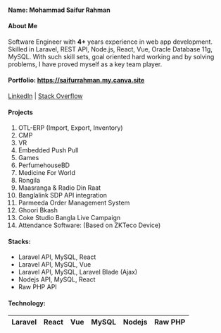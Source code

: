 #### Name: Mohammad Saifur Rahman
#### About Me
Software Engineer with **4+** years experience in web app development. Skilled in Laravel, REST API, Node.js, React, Vue, Oracle Database 11g, MySQL. With such skill sets, goal oriented hard working and by solving problems, I have proved myself as a key team player.

#### Portfolio: <a href="[https://saifurrahman.my.canva.site](https://saifurrahman.my.canva.site)" target="_blank">https://saifurrahman.my.canva.site</a>

<a href="[https://www.linkedin.com/in/saifurrahman1193/](https://www.linkedin.com/in/saifurrahman1193/)" target="_blank">LinkedIn</a> | <a href="[https://stackoverflow.com/users/14350717/md-saifur-rahman](https://stackoverflow.com/users/14350717/md-saifur-rahman)" target="_blank">Stack Overflow</a>


#### Projects 
1. OTL-ERP (Import, Export, Inventory)
2. CMP
3. VR
4. Embedded Push Pull
5. Games
6. PerfumehouseBD
7. Medicine For World
8. Rongila
9. Maasranga & Radio Din Raat
10. Banglalink SDP API integration
11. Parmeeda Order Management System
12. Ghoori Bkash
13. Coke Studio Bangla Live Campaign
14. Attendance Software: (Based on ZKTeco Device)




#### Stacks:
- Laravel API, MySQL, React
- Laravel API, MySQL, Vue        
- Laravel API, MySQL, Laravel Blade (Ajax)
- Nodejs API, MySQL, React
- Raw PHP API


#### Technology:


|Laravel|React|Vue|MySQL|Nodejs|Raw PHP |
|-|-|-|-|-|-|
 



